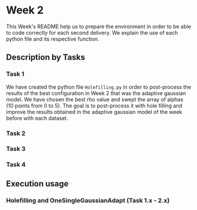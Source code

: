 # Week 2

This Week's README help us to prepare the environment in order to be able to code correctly for each second delivery. We explain the use of each python file and its respective function.

## Description by Tasks

### Task 1
We have created the python file `Holefilling.py` in order to post-process the results of the best configuration in Week 2 that was the adaptive gaussian model. We have chosen the best rho value and swept the array of alphas (10 points from 0 to 5). The goal is to post-process it with hole filling and improve the results obtained in the adaptive gaussian model of the week before with each dataset.

### Task 2


### Task 3


### Task 4


## Execution usage
### Holefilling and OneSingleGaussianAdapt (Task 1.x - 2.x)
